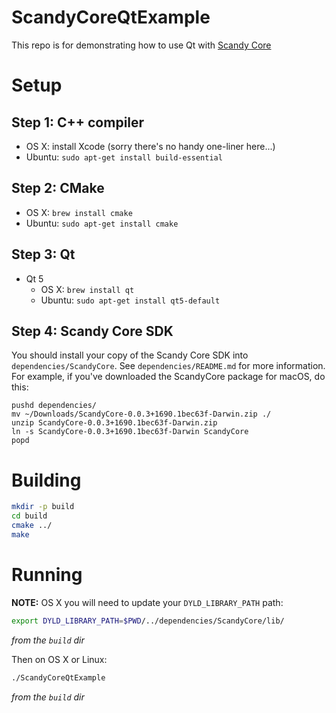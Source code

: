 # ScandyCoreQtExample
This repo is for demonstrating how to use Qt with [Scandy Core](https://scandy.co/scandycore)

# Setup

## Step 1: C++ compiler

* OS X: install Xcode (sorry there's no handy one-liner here...)
* Ubuntu: `sudo apt-get install build-essential`

## Step 2: CMake

* OS X: `brew install cmake`
* Ubuntu: `sudo apt-get install cmake`

## Step 3: Qt

* Qt 5
  * OS X: `brew install qt`
  * Ubuntu: `sudo apt-get install qt5-default`

## Step 4: Scandy Core SDK

You should install your copy of the Scandy Core SDK into
`dependencies/ScandyCore`. See `dependencies/README.md` for more information.
For example, if you've downloaded the ScandyCore package for macOS, do this:
```
pushd dependencies/
mv ~/Downloads/ScandyCore-0.0.3+1690.1bec63f-Darwin.zip ./
unzip ScandyCore-0.0.3+1690.1bec63f-Darwin.zip
ln -s ScandyCore-0.0.3+1690.1bec63f-Darwin ScandyCore
popd
```

# Building

```bash
mkdir -p build
cd build
cmake ../
make
```

# Running

**NOTE:**
OS X you will need to update your `DYLD_LIBRARY_PATH` path:

```bash
export DYLD_LIBRARY_PATH=$PWD/../dependencies/ScandyCore/lib/
```
*from the `build` dir*

Then on OS X or Linux:

```bash
./ScandyCoreQtExample
```
*from the `build` dir*
